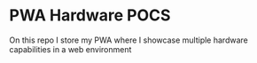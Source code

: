 # PWA Hardware POCS
 On this repo I store my PWA where I showcase multiple hardware capabilities in a web environment
